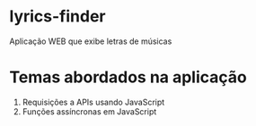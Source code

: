 # lyrics-finder
Aplicação WEB que exibe letras de músicas

# Temas abordados na aplicação
1. Requisições a APIs usando JavaScript
2. Funções assíncronas em JavaScript
